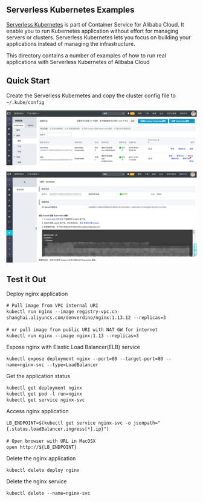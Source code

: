 ## Serverless Kubernetes Examples

[Serverless Kubernetes](https://www.aliyun.com/product/kubernetes) is part of Container Service for Alibaba Cloud. It enable you to run Kubernetes application without effort for managing servers or clusters. Serverless Kubernetes lets you focus on building your applications instead of managing the infrastructure.

This directory contains a number of examples of how to run real applications with Serverless Kubernetes of Alibaba Cloud


## Quick Start

Create the Serverless Kubernetes and copy the cluster config file to  ```~/.kube/config```

![cluster](./cluster.png)



![config](./config.png)



## Test it Out



Deploy nginx application



```
# Pull image from VPC internal URI
kubectl run nginx --image registry-vpc.cn-shanghai.aliyuncs.com/denverdino/nginx:1.13.12 --replicas=3

# or pull image from public URI with NAT GW for internet
kubectl run nginx --image nginx:1.13 --replicas=3
```

Expose nginx with Elastic Load Balancer(ELB) service 

```
kubectl expose deployment nginx --port=80 --target-port=80 --name=nginx-svc --type=LoadBalancer
```


Get the application status

```
kubectl get deployment nginx
kubectl get pod -l run=nginx
kubectl get service nginx-svc
```

Access nginx application

```
LB_ENDPOINT=$(kubectl get service nginx-svc -o jsonpath="{.status.loadBalancer.ingress[*].ip}")

# Open browser with URL in MacOSX
open http://${LB_ENDPOINT}
```


Delete the nginx application

```
kubectl delete deploy nginx
```

Delete the nginx service

```
kubectl delete --name=nginx-svc
```
